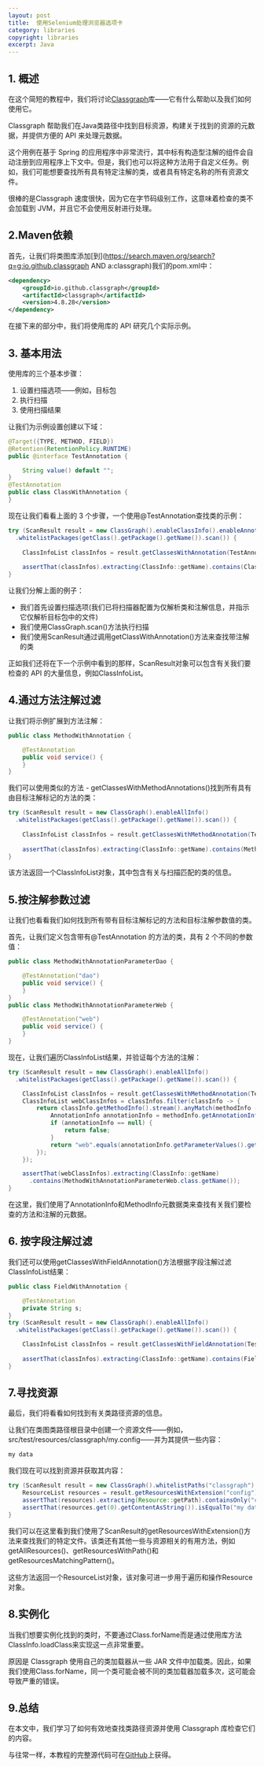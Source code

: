 ```yaml
---
layout: post
title:  使用Selenium处理浏览器选项卡
category: libraries
copyright: libraries
excerpt: Java
---
```


## 1. 概述

在这个简短的教程中，我们将讨论[Classgraph](https://github.com/classgraph/classgraph)库——它有什么帮助以及我们如何使用它。

Classgraph 帮助我们在Java类路径中找到目标资源，构建关于找到的资源的元数据，并提供方便的 API 来处理元数据。

这个用例在基于 Spring 的应用程序中非常流行，其中标有构造型注解的组件会自动注册到应用程序上下文中。但是，我们也可以将这种方法用于自定义任务。例如，我们可能想要查找所有具有特定注解的类，或者具有特定名称的所有资源文件。

很棒的是Classgraph 速度很快，因为它在字节码级别工作，这意味着检查的类不会加载到 JVM，并且它不会使用反射进行处理。

## 2.Maven依赖

首先，让我们将类图库添加[到](https://search.maven.org/search?q=g:io.github.classgraph AND a:classgraph)我们的pom.xml中：

```xml
<dependency>
    <groupId>io.github.classgraph</groupId>
    <artifactId>classgraph</artifactId>
    <version>4.8.28</version>
</dependency>
```

在接下来的部分中，我们将使用库的 API 研究几个实际示例。

## 3. 基本用法

使用库的三个基本步骤：

1.  设置扫描选项——例如，目标包
2.  执行扫描
3.  使用扫描结果

让我们为示例设置创建以下域：

```java
@Target({TYPE, METHOD, FIELD})
@Retention(RetentionPolicy.RUNTIME)
public @interface TestAnnotation {

    String value() default "";
}
@TestAnnotation
public class ClassWithAnnotation {
}
```

现在让我们看看上面的 3 个步骤，一个使用@TestAnnotation查找类的示例：

```java
try (ScanResult result = new ClassGraph().enableClassInfo().enableAnnotationInfo()
  .whitelistPackages(getClass().getPackage().getName()).scan()) {
    
    ClassInfoList classInfos = result.getClassesWithAnnotation(TestAnnotation.class.getName());
    
    assertThat(classInfos).extracting(ClassInfo::getName).contains(ClassWithAnnotation.class.getName());
}
```

让我们分解上面的例子：

-   我们首先设置扫描选项(我们已将扫描器配置为仅解析类和注解信息，并指示它仅解析目标包中的文件)
-   我们使用ClassGraph.scan()方法执行扫描
-   我们使用ScanResult通过调用getClassWithAnnotation()方法来查找带注解的类

正如我们还将在下一个示例中看到的那样，ScanResult对象可以包含有关我们要检查的 API 的大量信息，例如ClassInfoList。

## 4.通过方法注解过滤

让我们将示例扩展到方法注解：

```java
public class MethodWithAnnotation {

    @TestAnnotation
    public void service() {
    }
}
```

我们可以使用类似的方法 - getClassesWithMethodAnnotations()找到所有具有由目标注解标记的方法的类：

```java
try (ScanResult result = new ClassGraph().enableAllInfo()
  .whitelistPackages(getClass().getPackage().getName()).scan()) {
    
    ClassInfoList classInfos = result.getClassesWithMethodAnnotation(TestAnnotation.class.getName());
    
    assertThat(classInfos).extracting(ClassInfo::getName).contains(MethodWithAnnotation.class.getName());
}
```

该方法返回一个ClassInfoList对象，其中包含有关与扫描匹配的类的信息。

## 5.按注解参数过滤

让我们也看看我们如何找到所有带有目标注解标记的方法和目标注解参数值的类。

首先，让我们定义包含带有@TestAnnotation 的方法的类，具有 2 个不同的参数值：

```java
public class MethodWithAnnotationParameterDao {

    @TestAnnotation("dao")
    public void service() {
    }
}
public class MethodWithAnnotationParameterWeb {

    @TestAnnotation("web")
    public void service() {
    }
}
```

现在，让我们遍历ClassInfoList结果，并验证每个方法的注解：

```java
try (ScanResult result = new ClassGraph().enableAllInfo()
  .whitelistPackages(getClass().getPackage().getName()).scan()) {

    ClassInfoList classInfos = result.getClassesWithMethodAnnotation(TestAnnotation.class.getName());
    ClassInfoList webClassInfos = classInfos.filter(classInfo -> {
        return classInfo.getMethodInfo().stream().anyMatch(methodInfo -> {
            AnnotationInfo annotationInfo = methodInfo.getAnnotationInfo(TestAnnotation.class.getName());
            if (annotationInfo == null) {
                return false;
            }
            return "web".equals(annotationInfo.getParameterValues().getValue("value"));
        });
    });

    assertThat(webClassInfos).extracting(ClassInfo::getName)
      .contains(MethodWithAnnotationParameterWeb.class.getName());
}
```

在这里，我们使用了AnnotationInfo和MethodInfo元数据类来查找有关我们要检查的方法和注解的元数据。

## 6. 按字段注解过滤

我们还可以使用getClassesWithFieldAnnotation()方法根据字段注解过滤ClassInfoList结果：

```java
public class FieldWithAnnotation {

    @TestAnnotation
    private String s;
}
try (ScanResult result = new ClassGraph().enableAllInfo()
  .whitelistPackages(getClass().getPackage().getName()).scan()) {

    ClassInfoList classInfos = result.getClassesWithFieldAnnotation(TestAnnotation.class.getName());
 
    assertThat(classInfos).extracting(ClassInfo::getName).contains(FieldWithAnnotation.class.getName());
}
```

## 7.寻找资源

最后，我们将看看如何找到有关类路径资源的信息。

让我们在类图类路径根目录中创建一个资源文件——例如，src/test/resources/classgraph/my.config——并为其提供一些内容：

```java
my data
```

我们现在可以找到资源并获取其内容：

```java
try (ScanResult result = new ClassGraph().whitelistPaths("classgraph").scan()) {
    ResourceList resources = result.getResourcesWithExtension("config");
    assertThat(resources).extracting(Resource::getPath).containsOnly("classgraph/my.config");
    assertThat(resources.get(0).getContentAsString()).isEqualTo("my data");
}
```

我们可以在这里看到我们使用了ScanResult的getResourcesWithExtension()方法来查找我们的特定文件。该类还有其他一些与资源相关的有用方法，例如getAllResources()、getResourcesWithPath()和 getResourcesMatchingPattern()。

这些方法返回一个ResourceList对象，该对象可进一步用于遍历和操作Resource对象。

## 8.实例化

当我们想要实例化找到的类时，不要通过Class.forName而是通过使用库方法ClassInfo.loadClass来实现这一点非常重要。

原因是 Classgraph 使用自己的类加载器从一些 JAR 文件中加载类。因此，如果我们使用Class.forName，同一个类可能会被不同的类加载器加载多次，这可能会导致严重的错误。

## 9.总结

在本文中，我们学习了如何有效地查找类路径资源并使用 Classgraph 库检查它们的内容。

与往常一样，本教程的完整源代码可在[GitHub](https://github.com/tu-yucheng/taketoday-tutorial4j/tree/master/opensource-libraries/libraries-2)上获得。